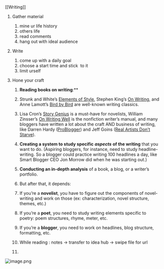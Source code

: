[[Writing]]
1.  Gather material

	1.  mine ur life history
	2.  others life
	3.  read comments
	4.  hang out with ideal audience

2.  Write

	1.  come up with a daily goal
	2.  choose a start time and stick  to it
	3.  limit urself

3.  Hone your craft

	1.  **Reading books on writing**:**
	2.  Strunk and White’s [Elements of Style](https://amzn.to/2MdkmGd), Stephen King’s [On Writing](https://amzn.to/2vyd6Ls), and Anne Lamott’s [Bird by Bird](https://amzn.to/2NRcVm5) are well-known writing classics.
	3.  Lisa Cron’s [Story Genius](https://amzn.to/2NQmCRB) is a must-have for novelists, William Zinsser’s [On Writing Well](https://amzn.to/2KCEPzr) is the nonfiction writer’s manual, and many bloggers have written a lot about the craft AND business of writing, like Darren Hardy ([ProBlogger](https://amzn.to/2AWzi74)) and Jeff Goins ([Real Artists Don’t Starve](https://amzn.to/2M9Sgf9)).
	4.  **Creating a system to study specific** _**aspects**_ **of the writing** that you want to do. (Aspiring bloggers, for instance, need to study headline-writing. So a blogger could practice writing 100 headlines a day, like Smart Blogger CEO Jon Morrow did when he was starting out.)
	5.  **Conducting an in-depth analysis** of a book, a blog, or a writer’s portfolio.

	7.  But after that, it depends:
	8.  If you’re a **novelist**, you have to figure out the components of novel-writing and work on those (ex: characterization, novel structure, themes, etc.)
	9.  If you’re a **poet**, you need to study writing elements specific to poetry: poem structures, rhyme, meter, etc.
	10.  If you’re a **blogger**, you need to work on headlines, blog structure, formatting, etc.
	11.  While reading : notes → transfer to idea hub → swipe file for url
	12.    
    

![image.png](https://codahosted.io/docs/uAabbQqTyC/blobs/bl-89vIU8KxcT/8d379283ad623a758d15dd95594c4c2d99cc82c96cc8489694f78ed1b43b12e978f4765094597c2091e39ade804f6e671afa3f07b23f1f1a91e8db5f61450df65ee4be88506737c4641a25fe25e54514b8e9126246183cd0ac37a820b1902599009a2310)